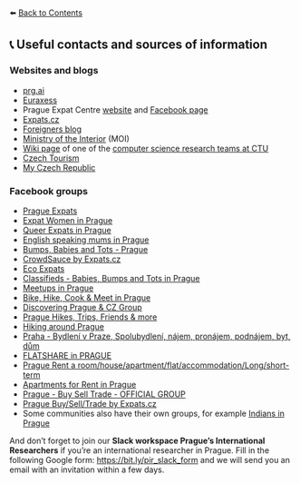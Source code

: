 ⬅️ <a href="https://github.com/prgai/Practical-Guide-for-a-Happy-Life-in-Prague/blob/Index/Contents/Contents.md">Back to Contents</a>

## 📞 Useful contacts and sources of information

### Websites and blogs

- [prg.ai](prg.ai/en)
- [Euraxess](https://euraxess.ec.europa.eu/)
- Prague Expat Centre [website](https://expat.praha.eu/) and [Facebook page](https://www.facebook.com/PragueForExpats)
- [Expats.cz](https://www.expats.cz/)
- [Foreigners blog](https://blog.foreigners.cz/)
- [Ministry of the Interior](https://www.mvcr.cz/mvcren/) (MOI) 
- [Wiki page](https://github.com/PRL-PRG/prl-prg.github.io/wiki) of one of the [computer science research teams at CTU](https://prl-prg.github.io/)
- [Czech Tourism](https://www.visitczechrepublic.com/en-US/)
- [My Czech Republic](http://www.myczechrepublic.com/)

### Facebook groups

- [Prague Expats](https://www.facebook.com/groups/pragueim/)
- [Expat Women in Prague](https://www.facebook.com/groups/EWinP/)
- [Queer Expats in Prague](https://www.facebook.com/groups/771524266288997/)
- [English speaking mums in Prague](https://www.facebook.com/groups/1585317671751673/)
- [Bumps, Babies and Tots - Prague](https://www.facebook.com/groups/306225539419216/)
- [CrowdSauce by Expats.cz](https://www.facebook.com/groups/crowdsauce/)
- [Eco Expats](https://www.facebook.com/groups/929614524061173/)
- [Classifieds - Babies, Bumps and Tots in Prague](https://www.facebook.com/groups/575339349280093/)
- [Meetups in Prague](https://www.facebook.com/groups/meetupsinprague/)
- [Bike, Hike, Cook & Meet in Prague](https://www.facebook.com/groups/1618361991735175/)
- [Discovering Prague & CZ Group](https://www.facebook.com/groups/discoveringprague/)
- [Prague Hikes, Trips, Friends & more](https://www.facebook.com/groups/2002699623080187/)
- [Hiking around Prague](https://www.facebook.com/groups/hiking.around.prague/)
- [Praha - Bydlení v Praze, Spolubydlení, nájem, pronájem, podnájem, byt, dům](https://www.facebook.com/groups/126198231421193/)
- [FLATSHARE in PRAGUE](https://www.facebook.com/groups/524182954269921/)
- [Prague Rent a room/house/apartment/flat/accommodation/Long/short-term](https://www.facebook.com/groups/PragueRoom/)
- [Apartments for Rent in Prague](https://www.facebook.com/groups/apartmentsinprague/)
- [Prague - Buy Sell Trade - OFFICIAL GROUP](https://www.facebook.com/groups/official.prague)
- [Prague Buy/Sell/Trade by Expats.cz](https://www.facebook.com/groups/prague.buy.sell.trade)
- Some communities also have their own groups, for example [Indians in Prague](https://www.facebook.com/groups/128890500590074)

And don’t forget to join our **Slack workspace Prague’s International Researchers** if you’re an international researcher in Prague. Fill in the following Google form: https://bit.ly/pir_slack_form and we will send you an email with an invitation within a few days.
